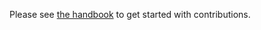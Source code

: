 Please see [the handbook](https://liferay.design/handbook/about/contribute) to get started with contributions.
